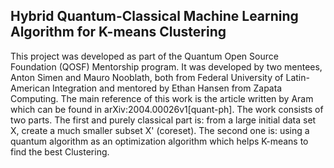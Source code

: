 ## Hybrid Quantum-Classical Machine Learning Algorithm for K-means Clustering

This project was developed as part of the Quantum Open Source Foundation (QOSF) Mentorship program. It was developed by two mentees, Anton Simen and Mauro Nooblath, both from Federal University of Latin-American Integration and mentored by Ethan Hansen from Zapata Computing. The main reference of this work is the article written by Aram which can be found in arXiv:2004.00026v1[quant-ph]. The work consists of two parts. The first and purely classical part is: from a large initial data set X, create a much smaller subset X' (coreset). The second one is: using a quantum algorithm as an optimization algorithm which helps K-means to find the best Clustering. 
